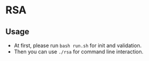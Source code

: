 # RSA


## Usage
* At first, please run `bash run.sh` for init and validation.
* Then you can use `./rsa` for command line interaction.
